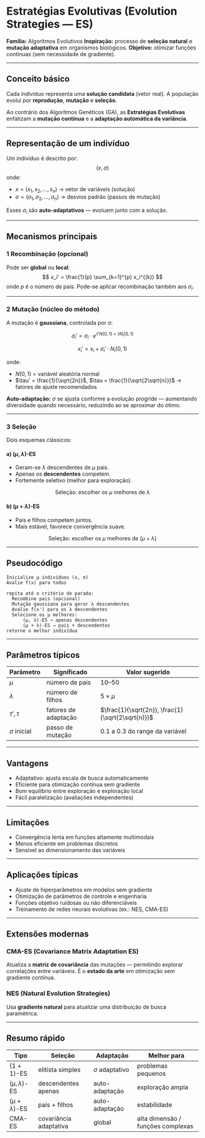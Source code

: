 

#  Estratégias Evolutivas (Evolution Strategies — ES)

**Família:** Algoritmos Evolutivos
**Inspiração:** processo de **seleção natural** e **mutação adaptativa** em organismos biológicos.
**Objetivo:** otimizar funções contínuas (sem necessidade de gradiente).

---

##  Conceito básico

Cada indivíduo representa uma **solução candidata** (vetor real).
A população evolui por **reprodução**, **mutação** e **seleção**.

Ao contrário dos Algoritmos Genéticos (GA), as **Estratégias Evolutivas** enfatizam a **mutação contínua** e a **adaptação automática da variância**.

---

## Representação de um indivíduo

Um indivíduo é descrito por:
$$
(x, \sigma)
$$
onde:

* $x = (x_1, x_2, \dots, x_n)$ → vetor de variáveis (solução)
* $\sigma = (\sigma_1, \sigma_2, \dots, \sigma_n)$ → desvios padrão (passos de mutação)

Esses $\sigma_i$ são **auto-adaptativos** — evoluem junto com a solução.

---

##  Mecanismos principais

### 1 Recombinação (opcional)

Pode ser **global** ou **local**:
$$
x_i' = \frac{1}{p} \sum_{k=1}^{p} x_i^{(k)}
$$
onde $p$ é o número de pais.
Pode-se aplicar recombinação também aos $\sigma_i$.

---

### 2️ Mutação (núcleo do método)

A mutação é **gaussiana**, controlada por $\sigma$:

$$
\sigma_i' = \sigma_i \cdot e^{\tau' N(0,1) + \tau N_i(0,1)}
$$

$$
x_i' = x_i + \sigma_i' \cdot N_i(0,1)
$$

onde:

* $N(0,1)$ = variável aleatória normal
* $\tau' = \frac{1}{\sqrt{2n}}$, $\tau = \frac{1}{\sqrt{2\sqrt{n}}}$ → fatores de ajuste recomendados

 **Auto-adaptação:** $\sigma$ se ajusta conforme a evolução progride — aumentando diversidade quando necessário, reduzindo ao se aproximar do ótimo.

---

### 3️ Seleção

Dois esquemas clássicos:

#### a) $(\mu, \lambda)$-ES

* Geram-se $\lambda$ descendentes de $\mu$ pais.
* Apenas os **descendentes** competem.
* Fortemente seletivo (melhor para exploração).

$$
\text{Seleção: } \text{escolher os } \mu \text{ melhores de } \lambda
$$

#### b) $(\mu + \lambda)$-ES

* Pais e filhos competem juntos.
* Mais estável, favorece convergência suave.

$$
\text{Seleção: } \text{escolher os } \mu \text{ melhores de } (\mu + \lambda)
$$

---

##  Pseudocódigo

```text
Inicialize μ indivíduos (x, σ)
Avalie f(x) para todos

repita até o critério de parada:
  Recombine pais (opcional)
  Mutação gaussiana para gerar λ descendentes
  Avalie f(x') para os λ descendentes
  Selecione os μ melhores:
      (μ, λ)-ES → apenas descendentes
      (μ + λ)-ES → pais + descendentes
retorne o melhor indivíduo
```

---

##  Parâmetros típicos

| Parâmetro        | Significado          | Valor sugerido                                    |
| ---------------- | -------------------- | ------------------------------------------------- |
| $\mu$            | número de pais       | 10–50                                             |
| $\lambda$        | número de filhos     | $5 \times \mu$                                    |
| $\tau', \tau$    | fatores de adaptação | $\frac{1}{\sqrt{2n}}, \frac{1}{\sqrt{2\sqrt{n}}}$ |
| $\sigma$ inicial | passo de mutação     | 0.1 a 0.3 do range da variável                    |

---

##  Vantagens

- Adaptativo: ajusta escala de busca automaticamente
- Eficiente para otimização contínua sem gradiente
- Bom equilíbrio entre exploração e exploração local
- Fácil paralelização (avaliações independentes)

---

##  Limitações

- Convergência lenta em funções altamente multimodais
- Menos eficiente em problemas discretos
- Sensível ao dimensionamento das variáveis

---

##  Aplicações típicas

* Ajuste de hiperparâmetros em modelos sem gradiente
* Otimização de parâmetros de controle e engenharia
* Funções objetivo ruidosas ou não diferenciáveis
* Treinamento de redes neurais evolutivas (ex.: NES, CMA-ES)

---

## Extensões modernas

###  CMA-ES (Covariance Matrix Adaptation ES)

Atualiza a **matriz de covariância** das mutações — permitindo explorar correlações entre variáveis.
É o **estado da arte** em otimização sem gradiente contínua.

###  NES (Natural Evolution Strategies)

Usa **gradiente natural** para atualizar uma distribuição de busca paramétrica.

---

## Resumo rápido

| Tipo                 | Seleção                | Adaptação           | Melhor para                       |
| -------------------- | ---------------------- | ------------------- | --------------------------------- |
| $(1+1)$-ES           | elitista simples       | $\sigma$ adaptativo | problemas pequenos                |
| $(\mu, \lambda)$-ES  | descendentes apenas    | auto-adaptação      | exploração ampla                  |
| $(\mu + \lambda)$-ES | pais + filhos          | auto-adaptação      | estabilidade                      |
| CMA-ES               | covariância adaptativa | global              | alta dimensão / funções complexas |

